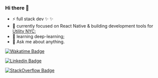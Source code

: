 ### Hi there 👋


- ⚡ full stack dev ✨ ✨
- 🔭 currently focused on React Native & building development tools for [Utility NYC](https://utilitynyc.com/);
- 🌱 learning deep-learning;
- 💬 Ask me about anything.

[![Wakatime Badge](https://thiagodasil-wakatime-ho-44.deno.dev/api/badge?labelColor=blueviolet&style=for-the-badge&color=black)](https://wakatime.com/@sugaith)

[![Linkedin Badge](https://img.shields.io/badge/LinkedIn-Thiago%20da%20Silva-blue)](https://www.linkedin.com/in/thiago-c-l-da-silva-45b47938/)

[![StackOverflow Badge](https://stackoverflow-badge.vercel.app/?userID=7546092)](https://stackoverflow.com/users/7546092/sugaith)
